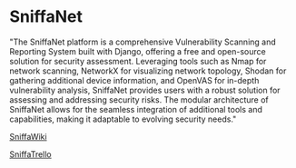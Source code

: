 # SniffaNet


"The SniffaNet platform is a comprehensive Vulnerability Scanning and Reporting System built with Django, offering a free and open-source solution for security assessment. Leveraging tools such as Nmap for network scanning, NetworkX for visualizing network topology, Shodan for gathering additional device information, and OpenVAS for in-depth vulnerability analysis, SniffaNet provides users with a robust solution for assessing and addressing security risks. The modular architecture of SniffaNet allows for the seamless integration of additional tools and capabilities, making it adaptable to evolving security needs."

[SniffaWiki](https://github.com/roguione/SniffaNet/wiki)

[SniffaTrello](https://trello.com/b/HEY8w2ZN/sniffanet)
